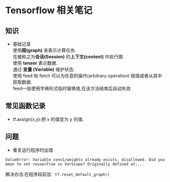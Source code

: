 # Tensorflow 相关笔记
 
## 知识
* 基础记录  
使用**图(graph)** 来表示计算任务.<br>
在被称之为**会话(Session)** 的**上下文(context)** 中执行图.<br>
使用 **tensor** 表示数据.<br>
通过 **变量 (Variable)** 维护状态.<br>
使用 feed 和 fetch 可以为任意的操作(arbitrary operation) 赋值或者从其中获取数据.<br>
feed一般使用字典形式临时替换值,在该方法结束后自动失效.<br>
## 常见函数记录<br>
* tf.assign(x,y):把 x 的值变为 y 的值.
## 问题
* 重复运行程序时出错  
```shell
ValueError: Variable conv1/weights already exists, disallowed. Did you mean to set reuse=True in VarScope? Originally defined at:...
```
解决办法:在程序段前加  
`tf.reset_default_graph()`
